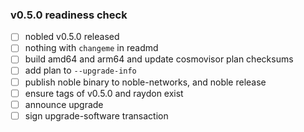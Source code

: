 ### v0.5.0 readiness check

- [ ] nobled v0.5.0 released
- [ ] nothing with `changeme` in readmd
- [ ] build amd64 and arm64 and update cosmovisor plan checksums
- [ ] add plan to `--upgrade-info`
- [ ] publish noble binary to noble-networks, and noble release
- [ ] ensure tags of v0.5.0 and raydon exist
- [ ] announce upgrade
- [ ] sign upgrade-software transaction